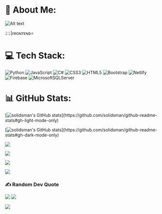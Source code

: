 
# 💫 About Me:

![Alt text](https://i.imgur.com/2miaCSx.gif)



𝟸𝟷|ꜰʀᴏɴᴛᴇɴᴅ⭐ <br>

# 💻 Tech Stack:

![Python](https://img.shields.io/badge/python-3670A0?style=for-the-badge&logo=python&logoColor=ffdd54) ![JavaScript](https://img.shields.io/badge/javascript-%23323330.svg?style=for-the-badge&logo=javascript&logoColor=%23F7DF1E) ![C#](https://img.shields.io/badge/c%23-%23239120.svg?style=for-the-badge&logo=csharp&logoColor=white) ![CSS3](https://img.shields.io/badge/css3-%231572B6.svg?style=for-the-badge&logo=css3&logoColor=white) ![HTML5](https://img.shields.io/badge/html5-%23E34F26.svg?style=for-the-badge&logo=html5&logoColor=white) ![Bootstrap](https://img.shields.io/badge/bootstrap-%238511FA.svg?style=for-the-badge&logo=bootstrap&logoColor=white) ![Netlify](https://img.shields.io/badge/netlify-%23000000.svg?style=for-the-badge&logo=netlify&logoColor=#00C7B7) ![Firebase](https://img.shields.io/badge/firebase-%23039BE5.svg?style=for-the-badge&logo=firebase) ![MicrosoftSQLServer](https://img.shields.io/badge/Microsoft%20SQL%20Server-CC2927?style=for-the-badge&logo=microsoft%20sql%20server&logoColor=white)


# 📊 GitHub Stats:

[![solidsman's GitHub stats](https://github-readme-stats.vercel.app/api?username=solidsman&show_icons=true&theme=light&rank_icon=percentile&text_bold=true&show=(reviews,discussions_started,discussions_answered,prs_merged,prs_merged_percentage)&border_radius=20)](https://github.com/solidsman/github-readme-stats#gh-light-mode-only)

[![solidsman's GitHub stats](https://github-readme-stats.vercel.app/api?username=solidsman&show_icons=true&theme=dark&rank_icon=percentile&bg_color=050505&border_color=101010&title_color=2fcced&text_bold=true&show=(reviews,discussions_started,discussions_answered,prs_merged,prs_merged_percentage)&border_radius=20)](https://github.com/solidsman/github-readme-stats#gh-dark-mode-only)

[![](https://github-readme-streak-stats.herokuapp.com/?user=solidsman&theme=dark&hide_border=false)](https://github.com/solidsman/github-readme-stats#gh-dark-mode-only)

[![](https://github-readme-streak-stats.herokuapp.com/?user=solidsman&theme=light&hide_border=false)](https://github.com/solidsman/github-readme-stats#gh-light-mode-only)

[![](https://github-readme-stats.vercel.app/api/top-langs/?username=solidsman&theme=dark&hide_border=false&include_all_commits=true&count_private=false&layout=compact)](https://github.com/solidsman/github-readme-stats#gh-dark-mode-only)

[![](https://github-readme-stats.vercel.app/api/top-langs/?username=solidsman&theme=light&hide_border=false&include_all_commits=true&count_private=false&layout=compact)](https://github.com/solidsman/github-readme-stats#gh-light-mode-only)


### ✍️ Random Dev Quote

[![](https://quotes-github-readme.vercel.app/api?type=vetical&theme=dark)](https://github.com/solidsman/github-readme-stats#gh-dark-mode-only)
[![](https://quotes-github-readme.vercel.app/api?type=vetical&theme=light)](https://github.com/solidsman/github-readme-stats#gh-light-mode-only)

[![](https://visitcount.itsvg.in/api?id=solidsman&icon=1&color=4)](https://visitcount.itsvg.in)

<!-- Proudly created with GPRM ( https://gprm.itsvg.in ) -->
